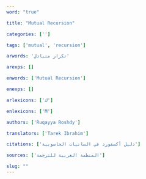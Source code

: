 ```yaml
---
word: "true"

title: "Mutual Recursion"

categories: ['']

tags: ['mutual', 'recursion']

arwords: 'تكرار متبادل'

arexps: []

enwords: ['Mutual Recursion']

enexps: []

arlexicons: ['ك']

enlexicons: ['M']

authors: ['Ruqayya Roshdy']

translators: ['Tarek Ibrahim']

citations: ['دليل أكسفورد في السانيات الحاسوبية']

sources: ['المنظمة العربية للترجمة']

slug: ""
---
```

